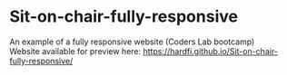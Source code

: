 # Sit-on-chair-fully-responsive <br>
An example of a fully responsive website (Coders Lab bootcamp) <br>
Website available for preview here: https://hardfi.github.io/Sit-on-chair-fully-responsive/
